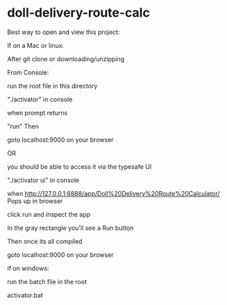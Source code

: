 # doll-delivery-route-calc

Best way to open and view this project:

If on a Mac or linux:

After git clone or downloading/unzipping

From Console:

run the root file in this directory

"./activator" in console

when prompt returns

"run" Then

goto localhost:9000 on your browser

OR 

you should be able to access it via the typesafe UI

"./activator ui" in console

when http://127.0.0.1:8888/app/Doll%20Delivery%20Route%20Calculator/ Pops up in browser

click run and inspect the app

In the gray rectangle you'll see a Run button

Then once its all compiled

goto localhost:9000 on your browser

if on windows:

run the batch file in the root

activator.bat